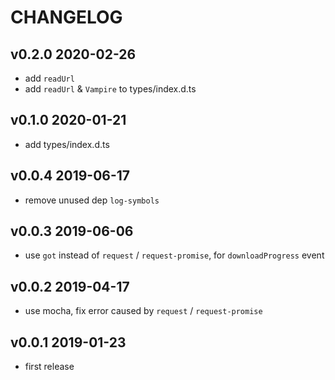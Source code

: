 # CHANGELOG

## v0.2.0 2020-02-26

- add `readUrl`
- add `readUrl` & `Vampire` to types/index.d.ts

## v0.1.0 2020-01-21

- add types/index.d.ts

## v0.0.4 2019-06-17

- remove unused dep `log-symbols`

## v0.0.3 2019-06-06

- use `got` instead of `request` / `request-promise`, for `downloadProgress` event

## v0.0.2 2019-04-17

- use mocha, fix error caused by `request` / `request-promise`

## v0.0.1 2019-01-23

- first release

